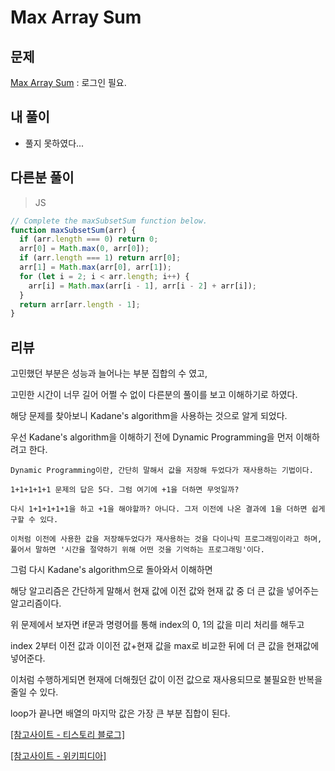 # Max Array Sum

## 문제

[Max Array Sum](https://www.hackerrank.com/challenges/max-array-sum/problem?h_l=interview&playlist_slugs%5B%5D=interview-preparation-kit&playlist_slugs%5B%5D=dynamic-programming) : 로그인 필요.

## 내 풀이

- 풀지 못하였다...

## 다른분 풀이

> JS

```js
// Complete the maxSubsetSum function below.
function maxSubsetSum(arr) {
  if (arr.length === 0) return 0;
  arr[0] = Math.max(0, arr[0]);
  if (arr.length === 1) return arr[0];
  arr[1] = Math.max(arr[0], arr[1]);
  for (let i = 2; i < arr.length; i++) {
    arr[i] = Math.max(arr[i - 1], arr[i - 2] + arr[i]);
  }
  return arr[arr.length - 1];
}
```

## 리뷰

고민했던 부분은 성능과 늘어나는 부분 집합의 수 였고,

고민한 시간이 너무 길어 어쩔 수 없이 다른분의 풀이를 보고 이해하기로 하였다.

해당 문제를 찾아보니 Kadane's algorithm을 사용하는 것으로 알게 되었다.

우선 Kadane's algorithm을 이해하기 전에 Dynamic Programming을 먼저 이해하려고 한다.

```
Dynamic Programming이란, 간단히 말해서 값을 저장해 두었다가 재사용하는 기법이다.

1+1+1+1+1 문제의 답은 5다. 그럼 여기에 +1을 더하면 무엇일까?

다시 1+1+1+1+1을 하고 +1을 해야할까? 아니다. 그저 이전에 나온 결과에 1을 더하면 쉽게 구할 수 있다.

이처럼 이전에 사용한 값을 저장해두었다가 재사용하는 것을 다이나믹 프로그래밍이라고 하며, 풀어서 말하면 '시간을 절약하기 위해 어떤 것을 기억하는 프로그래밍'이다.
```

그럼 다시 Kadane's algorithm으로 돌아와서 이해하면

해당 알고리즘은 간단하게 말해서 현재 값에 이전 값와 현재 값 중 더 큰 값을 넣어주는 알고리즘이다.

위 문제에서 보자면 if문과 명령어를 통해 index의 0, 1의 값을 미리 처리를 해두고

index 2부터 이전 값과 이이전 값+현재 값을 max로 비교한 뒤에 더 큰 값을 현재값에 넣어준다.

이처럼 수행하게되면 현재에 더해줬던 값이 이전 값으로 재사용되므로 불필요한 반복을 줄일 수 있다.

loop가 끝나면 배열의 마지막 값은 가장 큰 부분 집합이 된다.

[[참고사이트 - 티스토리 블로그]](https://sustainable-dev.tistory.com/23)

[[참고사이트 - 위키피디아]](https://en.wikipedia.org/wiki/Maximum_subarray_problem)

